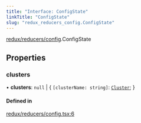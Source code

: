```yaml
---
title: "Interface: ConfigState"
linkTitle: "ConfigState"
slug: "redux_reducers_config.ConfigState"
---
```


[redux/reducers/config](../modules/redux_reducers_config.md).ConfigState

## Properties

### clusters

• **clusters**: ``null`` \| { `[clusterName: string]`: [`Cluster`](lib_k8s_cluster.Cluster.md);  }

#### Defined in

[redux/reducers/config.tsx:6](https://github.com/kinvolk/headlamp/blob/f70c8787/frontend/src/redux/reducers/config.tsx#L6)
